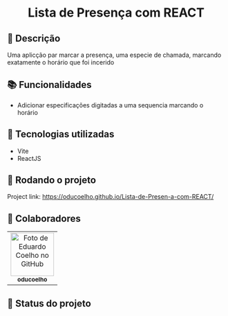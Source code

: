 <h1 align="center">Lista de Presença com REACT</h1>

## :memo: Descrição
Uma aplicção par marcar a presença, uma especie de chamada, marcando exatamente o horário que foi incerido

## :books: Funcionalidades
* Adicionar especificações digitadas a uma sequencia marcando o horário

## :wrench: Tecnologias utilizadas
* Vite
* ReactJS

## :rocket: Rodando o projeto
Project link: https://oducoelho.github.io/Lista-de-Presen-a-com-REACT/

## :handshake: Colaboradores
<table>
  <tr>
    <td align="center">
      <a href="http://github.com/oducoelho">
        <img src="https://avatars.githubusercontent.com/u/104034703?v=4" width="100px;" alt="Foto de Eduardo Coelho no GitHub"/><br>
        <sub>
          <b>oducoelho</b>
        </sub>
      </a>
    </td>
  </tr>
</table>

## :dart: Status do projeto
